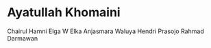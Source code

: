 # Ayatullah Khomaini
  Chairul Hamni Elga W
  Elka Anjasmara Waluya
  Hendri Prasojo
  Rahmad Darmawan
